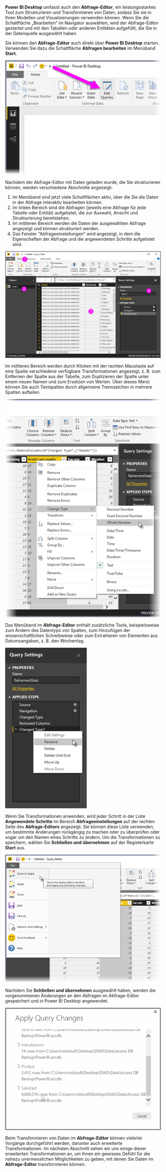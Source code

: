 **Power BI Desktop** umfasst auch den **Abfrage-Editor**, ein leistungsstarkes Tool zum Strukturieren und Transformieren von Daten, sodass Sie sie in Ihren Modellen und Visualisierungen verwenden können. Wenn Sie die Schaltfläche „Bearbeiten“ im Navigator auswählen, wird der Abfrage-Editor gestartet und mit den Tabellen oder anderen Entitäten aufgefüllt, die Sie in der Datenquelle ausgewählt haben.

Sie können den **Abfrage-Editor** auch direkt über **Power BI Desktop** starten. Verwenden Sie dazu die Schaltfläche **Abfragen bearbeiten** im Menüband **Start**.

![](media/1-3-clean-and-transform-data-with-query-editor/1-3_1.png)

Nachdem der Abfrage-Editor mit Daten geladen wurde, die Sie strukturieren können, werden verschiedene Abschnitte angezeigt:

1. Im Menüband sind jetzt viele Schaltflächen aktiv, über die Sie die Daten in der Abfrage interaktiv bearbeiten können.
2. Im linken Bereich sind die Abfragen (jeweils eine Abfrage für jede Tabelle oder Entität) aufgelistet, die zur Auswahl, Ansicht und Strukturierung bereitstehen.
3. Im mittleren Bereich werden die Daten der ausgewählten Abfrage angezeigt und können strukturiert werden.
4. Das Fenster "Abfrageeinstellungen" wird angezeigt, in dem die Eigenschaften der Abfrage und die angewendeten Schritte aufgelistet sind.

![](media/1-3-clean-and-transform-data-with-query-editor/1-3_2.png)

Im mittleren Bereich werden durch Klicken mit der rechten Maustaste auf eine Spalte verschiedene verfügbare Transformationen angezeigt, z. B. zum Entfernen der Spalte aus der Tabelle, zum Duplizieren der Spalte unter einem neuen Namen und zum Ersetzen von Werten. Über dieses Menü können Sie auch Textspalten durch allgemeine Trennzeichen in mehrere Spalten aufteilen.

![](media/1-3-clean-and-transform-data-with-query-editor/1-3_3.png)

Das Menüband im **Abfrage-Editor** enthält zusätzliche Tools, beispielsweise zum Ändern des Datentyps von Spalten, zum Hinzufügen der wissenschaftlichen Schreibweise oder zum Extrahieren von Elementen aus Datumsangaben, z. B. den Wochentag.

![](media/1-3-clean-and-transform-data-with-query-editor/1-3_4.png)

Wenn Sie Transformationen anwenden, wird jeder Schritt in der Liste **Angewendete Schritte** im Bereich **Abfrageeinstellungen** auf der rechten Seite des **Abfrage-Editors** angezeigt. Sie können diese Liste verwenden, um bestimmte Änderungen rückgängig zu machen oder zu überprüfen oder sogar um den Namen eines Schritts zu ändern. Um die Transformationen zu speichern, wählen Sie **Schließen und übernehmen** auf der Registerkarte **Start** aus.

![](media/1-3-clean-and-transform-data-with-query-editor/1-3_5.png)

Nachdem Sie **Schließen und übernehmen** ausgewählt haben, werden die vorgenommenen Änderungen an den Abfragen im Abfrage-Editor gespeichert und in Power BI Desktop angewendet.

![](media/1-3-clean-and-transform-data-with-query-editor/1-3_6.png)

Beim Transformieren von Daten im **Abfrage-Editor** können vielerlei Vorgänge durchgeführt werden, darunter auch erweiterte Transformationen. Im nächsten Abschnitt sehen wir uns einige dieser erweiterten Transformationen an, um Ihnen ein gewisses Gefühl für die nahezu unermesslichen Möglichkeiten zu geben, mit denen Sie Daten im **Abfrage-Editor** transformieren können.

